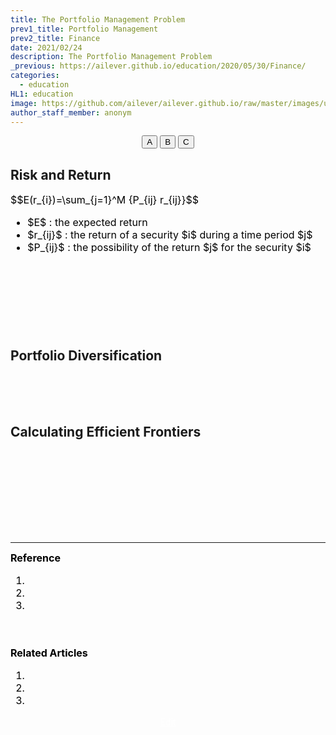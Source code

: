 ```yaml
---
title: The Portfolio Management Problem
prev1_title: Portfolio Management
prev2_title: Finance
date: 2021/02/24
description: The Portfolio Management Problem
_previous: https://ailever.github.io/education/2020/05/30/Finance/
categories:
  - education
HL1: education
image: https://github.com/ailever/ailever.github.io/raw/master/images/unsplash/gray_Finance.png
author_staff_member: anonym
---
```


<!-- Top Block -->
<div align="center" class="top_btn_box">
  <button class="top_btn" type="button" onclick="location.href='#'">A</button>
  <button class="top_btn" type="button" onclick="location.href='#'">B</button>
  <button class="top_btn" type="button" onclick="location.href='#'">C</button>
</div>
<!-- Top Block -->

## Risk and Return
<div align="left" style="font-size:medium;font-weight:normal;color:black;background-color:unset;">
$$E(r_{i})=\sum_{j=1}^M {P_{ij} r_{ij}}$$
<ul>
<li>$E$ : the expected return</li>
<li>$r_{ij}$ : the return of a security $i$ during a time period $j$</li>
<li>$P_{ij}$ : the possibility of the return $j$ for the security $i$</li>
</ul>
<br><br></div>


<br><br><br>
## Portfolio Diversification

<br><br><br>
## Calculating Efficient Frontiers

<!-- Content Block -->
<div align="left" style="font-size:medium;font-weight:normal;color:black;background-color:unset;">　<br><br></div>
<div align="left" style="font-size:medium;font-weight:normal;color:black;background-color:unset;">　<br><br></div>
<div align="left" style="font-size:medium;font-weight:normal;color:black;background-color:unset;">　<br><br></div>
<!-- Content Block -->

---

<!-- Reference Block -->
<div align="left" style="font-size:medium;font-weight:normal;color:black;background-color:unset;">
<b>Reference</b>
<ol>
  <li></li>
  <li></li>
  <li></li>
</ol>
<br><br></div>
<!-- Reference Block -->

<!-- Article Block -->
<div align="left" style="font-size:medium;font-weight:normal;color:black;background-color:unset;">
<b>Related Articles</b>
<ol>
  <li></li>
  <li></li>
  <li></li>
</ol>
</div>
<!-- Article Block -->

<!-- Bottom Block -->
<div align="center" class="bottom_btn_box">
  <span class="bottom_btn"><a href="https://github.com/ailever/ailever.github.io/blob/master/_posts/education/2021-02-24-_FI-pm-en-the-portfolio-management-problem.md" target="_blank" style="color:white">Edit</a></span>
</div>
<!-- Bottom Block -->

<!-- Notice
# Mathematical Expression
- outline : $  $
- inline  : $$  $$

# Default Div Tag
- align : left, right, center
- font-size : xx-small, x-small, small, medium, large, x-large, xx-large
- font-weight : normal, bold
- color : red, orange, yellow, green, cyan, blue, purple, pink, white, gray, brown
- background-color : red, orange, yellow, green, cyan, blue, purple, pink, white, gray, brown

# Html Ref
- color code : https://htmlcolorcodes.com/
- tags : https://www.w3schools.com/tags/default.asp
- attributes : https://www.w3schools.com/tags/ref_attributes.asp
Notice -->


